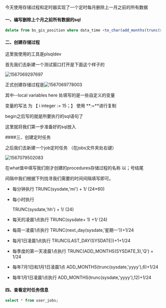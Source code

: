   今天使用存储过程和定时器实现了一个定时每月删除上一月之前的所有数据

#### 一、编写删除上个月之前所有数据的sql

~~~sql
delete from bs_gis_position where data_time <to_char(add_months(trunc(sysdate),-1),'yyyy-mm-dd hh24:mi:ss');
~~~



#### 二、创建存储过程

这里我使用的工具是plsqldev

首先我们去新建一个测试窗口打开是下面这个样子的



![1567069297697](C:/Users/16781/AppData/Roaming/Typora/typora-user-images/1567069297697.png)



正式创建存储过程是![1567069778003](C:/Users/16781/AppData/Roaming/Typora/typora-user-images/1567069778003.png)

其中--local variables here 处填写的是一些自定义的变量

变量的写法 为 【 i integer := 15；】 使用 **:=**进行复制

begin之后写的就是所要执行的sql语句了

这里就将我们第一步准备好的sql放入

####三、创建定时任务

之后我们去新建一个job定时任务 （在jobs文件夹处右键）

![1567079502083](C:/Users/16781/AppData/Roaming/Typora/typora-user-images/1567079502083.png)

在what值中填写我们刚才创建的procedures存储过程的名称 以；号结尾

间隔中我们根据下列找寻我们需要的时间间隔填写即可。

- 每分钟执行
  TRUNC(sysdate,'mi') + 1/ (24*60)

- 每小时执行

  TRUNC(sysdate,'hh') + 1/ (24)

- 每天的凌晨1点执行
  TRUNC(sysdate+ 1)  +1/ (24)

- 每周一凌晨1点执行
   TRUNC(next_day(sysdate,'星期一'))+1/24

- 每月1日凌晨1点执行
  TRUNC(LAST_DAY(SYSDATE))+1+1/24

- 每季度的第一天凌晨1点执行
  TRUNC(ADD_MONTHS(SYSDATE,3),'Q') + 1/24

- 每年7月1日和1月1日凌晨1点
  ADD_MONTHS(trunc(sysdate,'yyyy'),6)+1/24

- 每年1月1日凌晨1点执行
  ADD_MONTHS(trunc(sysdate,'yyyy'),12)+1/24

#### 四、查看定时任务信息

~~~sql
select * from user_jobs;
~~~





